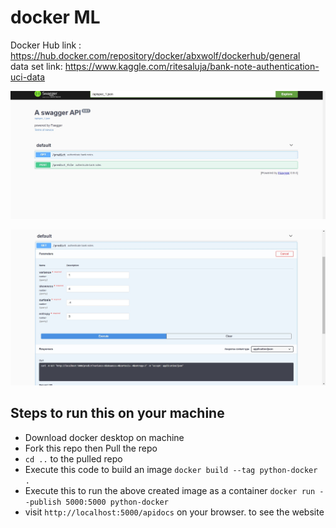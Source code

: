# docker ML
Docker Hub link : https://hub.docker.com/repository/docker/abxwolf/dockerhub/general </br>
data set link: https://www.kaggle.com/ritesaluja/bank-note-authentication-uci-data

<p align="center">
  <img width="auto" height="auto" src="/images/docker-1.jpg">
</p>

<p align="center">
  <img width="auto" height="auto" src="/images/docker-2.jpg">
</p>

## Steps to run this on your machine

- Download docker desktop on machine </br>
- Fork this repo then Pull the repo </br>
- `cd ..` to the pulled repo
- Execute this code to build an image 
  `docker build --tag python-docker .`</br>
- Execute this to run the above created image as a container
   `docker run --publish 5000:5000 python-docker` </br>
- visit `http://localhost:5000/apidocs` on your browser. to see the website
